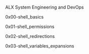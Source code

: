 ALX System Engineering and DevOps

0x00-shell_basics

0x01-shell_permissions

0x02-shell_redirections

0x03-shell_variables_expansions
